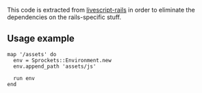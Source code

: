 This code is extracted from [livescript-rails](https://github.com/Roonin-mx/livescript-rails)
in order to eliminate the dependencies on the rails-specific stuff.

## Usage example

    map '/assets' do
      env = Sprockets::Environment.new
      env.append_path 'assets/js'

      run env
    end
